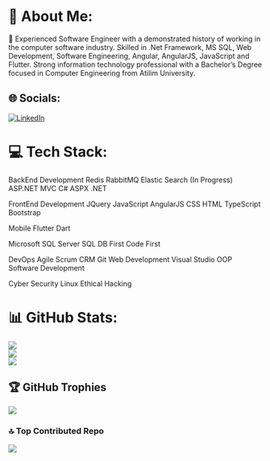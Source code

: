 # 💫 About Me:
🔭 Experienced Software Engineer with a demonstrated history of working in the computer software industry. Skilled in .Net Framework, MS SQL, Web Development, Software Engineering, Angular, AngularJS, JavaScript and Flutter. Strong information technology professional with a Bachelor’s Degree focused in Computer Engineering from Atilim University.


## 🌐 Socials:
[![LinkedIn](https://img.shields.io/badge/LinkedIn-%230077B5.svg?logo=linkedin&logoColor=white)](https://linkedin.com/in/mert-bulut7) 

# 💻 Tech Stack:

BackEnd Development
Redis
RabbitMQ
Elastic Search (In Progress)
ASP.NET MVC
C#
ASPX
.NET

FrontEnd Development
JQuery
JavaScript
AngularJS
CSS
HTML
TypeScript
Bootstrap

Mobile
Flutter
Dart

Microsoft SQL Server
SQL
DB First
Code First

DevOps
Agile
Scrum
CRM
Git
Web Development
Visual Studio
OOP
Software Development

Cyber Security
Linux
Ethical Hacking
# 📊 GitHub Stats:
![](https://github-readme-stats.vercel.app/api?username=ufcovo&theme=dark&hide_border=false&include_all_commits=false&count_private=false)<br/>
![](https://github-readme-streak-stats.herokuapp.com/?user=ufcovo&theme=dark&hide_border=false)<br/>
![](https://github-readme-stats.vercel.app/api/top-langs/?username=ufcovo&theme=dark&hide_border=false&include_all_commits=false&count_private=false&layout=compact)

## 🏆 GitHub Trophies
![](https://github-profile-trophy.vercel.app/?username=ufcovo&theme=dark&no-frame=false&no-bg=true&margin-w=4)

### 🔝 Top Contributed Repo
![](https://github-contributor-stats.vercel.app/api?username=ufcovo&limit=5&theme=radical&combine_all_yearly_contributions=true)

<!-- Proudly created with GPRM ( https://gprm.itsvg.in ) -->
